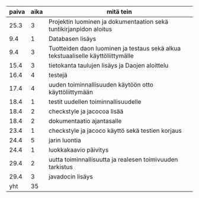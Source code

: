 ﻿paiva | aika | mitä tein
----- | ---- | ---------
25.3 | 3 | Projektin luominen ja dokumentaation sekä tuntikirjanpidon aloitus
9.4 | 1 | Databasen lisäys
9.4 | 3 | Tuotteiden daon luominen ja testaus sekä alkua tekstuaaliselle käyttöliittymälle
15.4 | 3 | tietokanta taulujen lisäys ja Daojen aloittelu
16.4 | 4 | testejä
17.4 | 4 | uuden toiminnallisuuden käytöön otto käyttöliittymään
18.4 | 1 | testit uudellen toiminnallisuudelle
18.4 | 2 | checkstyle ja jacocoa lisää
18.4 | 2 | dokumentaatio ajantasalle
23.4 | 1 | checkstyle ja jacoco käyttö sekä testien korjaus
24.4 | 5 | jarin luontia
24.4 | 1 | luokkakaavio päivitys
29.4 | 2 | uutta toiminnallisuutta ja realesen toimivuuden tarkistus
29.4 | 3 | javadocin lisäys
yht | 35 |
